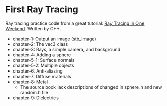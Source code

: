 # First Ray Tracing

Ray tracing practice code from a great tutorial: [Ray Tracing in One Weekend](https://github.com/RayTracing/InOneWeekend). Written by C++.

* chapter-1: Output an image ([stb_image](https://github.com/nothings/stb/blob/master/stb_image.h))
* chapter-2: The vec3 class
* chapter-3: Rays, a simple camera, and background
* chapter-4: Adding a sphere
* chapter-5-1: Surface normals
* chapter-5-2: Multiple objects
* chapter-6: Anti-aliasing
* chapter-7: Diffuse materials
* chapter-8: Metal
  * The source book lack descriptions of changed in sphere.h and new random.h file
* chapter-9: Dielectrics